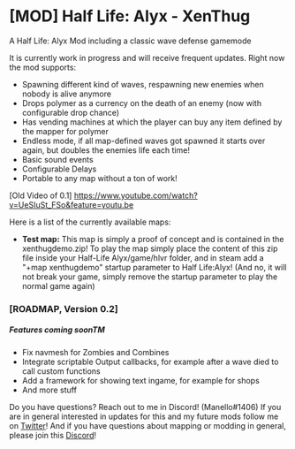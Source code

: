 # [MOD] Half Life: Alyx - XenThug
A Half Life: Alyx Mod including a classic wave defense gamemode

It is currently work in progress and will receive frequent updates. 
Right now the mod supports:
- Spawning different kind of waves, respawning new enemies when nobody is alive anymore
- Drops polymer as a currency on the death of an enemy (now with configurable drop chance)
- Has vending machines at which the player can buy any item defined by the mapper for polymer
- Endless mode, if all map-defined waves got spawned it starts over again, but doubles the enemies life each time!
- Basic sound events
- Configurable Delays
- Portable to any map without a ton of work!

[Old Video of 0.1]
https://www.youtube.com/watch?v=UeSIuSt_FSo&feature=youtu.be

Here is a list of the currently available maps:

- **Test map:** This map is simply a proof of concept and is contained in the xenthugdemo.zip! To play the map simply place the content of this zip file inside your Half-Life Alyx/game/hlvr folder, and in steam add a "+map xenthugdemo" startup parameter to Half Life:Alyx! (And no, it will not break your game, simply remove the startup parameter to play the normal game again)

### [ROADMAP, Version 0.2]

##### Features coming soonTM
- Fix navmesh for Zombies and Combines
- Integrate scriptable Output callbacks, for example after a wave died to call custom functions
- Add a framework for showing text ingame, for example for shops
- And more stuff



Do you have questions? Reach out to me in Discord! (Manello#1406)
If you are in general interested in updates for this and my future mods follow me on [Twitter](https://twitter.com/manellomb/)!
And if you have questions about mapping or modding in general, please join this [Discord](https://discord.gg/Yt86zaG)!
